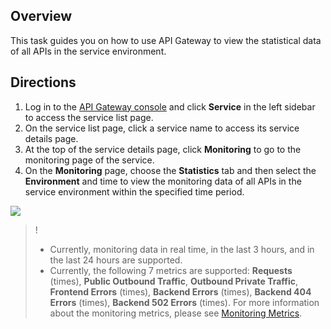 ## Overview
This task guides you on how to use API Gateway to view the statistical data of all APIs in the service environment.

## Directions

1. Log in to the [API Gateway console](https://console.cloud.tencent.com/apigateway/index) and click **Service** in the left sidebar to access the service list page.
2. On the service list page, click a service name to access its service details page.
3. At the top of the service details page, click **Monitoring** to go to the monitoring page of the service.
4. On the **Monitoring** page, choose the **Statistics** tab and then select the **Environment** and time to view the monitoring data of all APIs in the service environment within the specified time period.

![](https://main.qcloudimg.com/raw/e29f1a7d49b0a031542835ef831aeecc.png)

>! 
>- Currently, monitoring data in real time, in the last 3 hours, and in the last 24 hours are supported.
>- Currently, the following 7 metrics are supported: **Requests** (times), **Public Outbound Traffic**, **Outbound Private Traffic**, **Frontend Errors** (times), **Backend Errors** (times), **Backend 404 Errors** (times), **Backend 502 Errors** (times). For more information about the monitoring metrics, please see [Monitoring Metrics](https://intl.cloud.tencent.com/document/product/628/34888).
